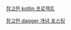 [참고한 kotlin 프로젝트](https://github.com/amanjeetsingh150/kotlin-android-examples)

[참고한 dagger 개념 포스팅](https://medium.com/@jason_kim/tasting-dagger-2-on-android-%EB%B2%88%EC%97%AD-632e727a7998)